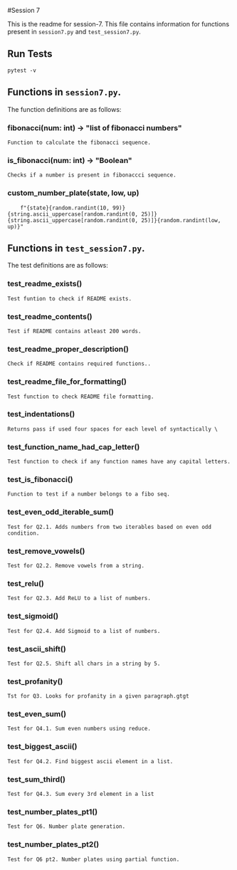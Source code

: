 #Session 7

This is the readme for session-7.
This file contains information for functions present in `session7.py` and `test_session7.py`.

## Run Tests 

```
pytest -v  
```


## Functions in `session7.py`.


 The function definitions are as follows: 

### fibonacci(num: int) -> "list of fibonacci numbers"


    Function to calculate the fibonacci sequence.

### is_fibonacci(num: int) -> "Boolean"


    Checks if a number is present in fibonaccci sequence.

### custom_number_plate(state, low, up)


        f"{state}{random.randint(10, 99)}{string.ascii_uppercase[random.randint(0, 25)]}{string.ascii_uppercase[random.randint(0, 25)]}{random.randint(low, up)}"


## Functions in `test_session7.py`.


The test definitions are as follows: 

### test_readme_exists()


    Test funtion to check if README exists.

### test_readme_contents()


    Test if README contains atleast 200 words.

### test_readme_proper_description()


    Check if README contains required functions..

### test_readme_file_for_formatting()


    Test function to check README file formatting.

### test_indentations()


    Returns pass if used four spaces for each level of syntactically \

### test_function_name_had_cap_letter()


    Test function to check if any function names have any capital letters.

### test_is_fibonacci()


    Function to test if a number belongs to a fibo seq.

### test_even_odd_iterable_sum()


    Test for Q2.1. Adds numbers from two iterables based on even odd condition.

### test_remove_vowels()


    Test for Q2.2. Remove vowels from a string.

### test_relu()


    Test for Q2.3. Add ReLU to a list of numbers.

### test_sigmoid()


    Test for Q2.4. Add Sigmoid to a list of numbers.

### test_ascii_shift()


    Test for Q2.5. Shift all chars in a string by 5.

### test_profanity()


    Tst for Q3. Looks for profanity in a given paragraph.gtgt

### test_even_sum()


    Test for Q4.1. Sum even numbers using reduce.

### test_biggest_ascii()


    Test for Q4.2. Find biggest ascii element in a list.

### test_sum_third()


    Test for Q4.3. Sum every 3rd element in a list

### test_number_plates_pt1()


    Test for Q6. Number plate generation.

### test_number_plates_pt2()


    Test for Q6 pt2. Number plates using partial function.

